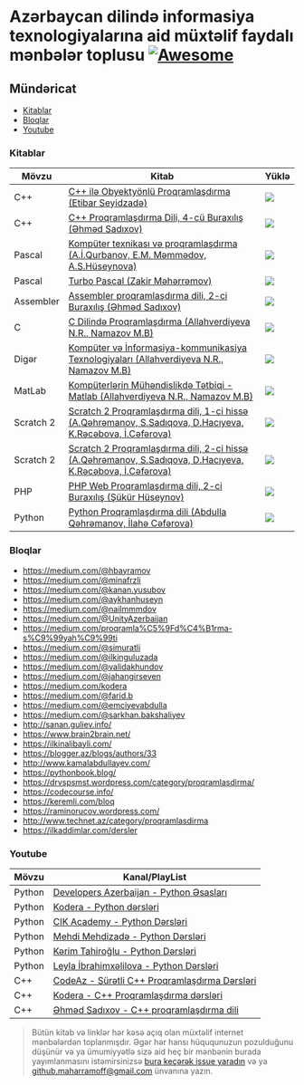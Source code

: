 # Azərbaycan dilində informasiya texnologiyalarına aid müxtəlif faydalı mənbələr toplusu [![Awesome](https://cdn.rawgit.com/sindresorhus/awesome/d7305f38d29fed78fa85652e3a63e154dd8e8829/media/badge.svg)](https://github.com/sindresorhus/awesome)


Mündəricat
-----------------

- [Kitablar](#kitablar)
- [Bloqlar](#bloqlar)
- [Youtube](#youtube)

### Kitablar
Mövzu|Kitab|Yüklə
--|--|--
C++|[C++ ilə Obyektyönlü Proqramlaşdırma (Etibar Seyidzadə)](src/books/C++%20ilə%20Obyektyönlü%20Proqramlaşdırma.pdf)|<a href="https://github.com/Maharramoff/it-menbeler/raw/master/src/books/C++%20il%C9%99%20Obyekty%C3%B6nl%C3%BC%20Proqramla%C5%9Fd%C4%B1rma.pdf"><img src="https://img.shields.io/badge/PDF-Y%C3%9CKL%C6%8F-255%2C%20202%2C%2053" valign="middle"></a>
C++|[C++ Proqramlaşdırma Dili, 4-cü Buraxılış (Əhməd Sadıxov)](src/books/C++%20Proqramlaşdırma%20Dili,%204-cü%20buraxılış.pdf)|<a href="https://github.com/Maharramoff/it-menbeler/raw/master/src/books/C++%20Proqramlaşdırma%20Dili,%204-cü%20buraxılış.pdf"><img src="https://img.shields.io/badge/PDF-Y%C3%9CKL%C6%8F-255%2C%20202%2C%2053" valign="middle"></a>
Pascal|[Kompüter texnikası və proqramlaşdırma (A.İ.Qurbanov, E.M. Məmmədov, A.S.Hüseynova)](src/books/Kompüter%20texnikası%20və%20proqramlaşdırma.pdf)|<a href="https://github.com/Maharramoff/it-menbeler/raw/master/src/books/Kompüter%20texnikası%20və%20proqramlaşdırma.pdf"><img src="https://img.shields.io/badge/PDF-Y%C3%9CKL%C6%8F-255%2C%20202%2C%2053" valign="middle"></a>
Pascal|[Turbo Pascal (Zakir Məhərrəmov)](src/books/Turbo%20Pascal.pdf)|<a href="https://github.com/Maharramoff/it-menbeler/raw/master/src/books/Turbo%20Pascal.pdf"><img src="https://img.shields.io/badge/PDF-Y%C3%9CKL%C6%8F-255%2C%20202%2C%2053" valign="middle"></a>
Assembler|[Assembler proqramlaşdırma dili, 2-ci Buraxılış (Əhməd Sadıxov)](src/books/Assembler%20proqramlaşdırma%20dili.pdf)|<a href="https://github.com/Maharramoff/it-menbeler/raw/master/src/books/Assembler%20proqramlaşdırma%20dili.pdf"><img src="https://img.shields.io/badge/PDF-Y%C3%9CKL%C6%8F-255%2C%20202%2C%2053" valign="middle"></a>
C|[C Dilində Proqramlaşdırma (Allahverdiyeva N.R., Namazov M.B)](src/books/C%20Dilində%20Proqramlaşdırma.pdf)|<a href="https://github.com/Maharramoff/it-menbeler/raw/master/src/books/C%20Dilində%20Proqramlaşdırma.pdf"><img src="https://img.shields.io/badge/PDF-Y%C3%9CKL%C6%8F-255%2C%20202%2C%2053" valign="middle"></a>
Digər|[Kompüter və İnformasiya-kommunikasiya Texnologiyaları (Allahverdiyeva N.R., Namazov M.B)](src/books/Kompüter%20və%20İnformasiya-kommunikasiya%20Texnologiyaları.pdf)|<a href="https://github.com/Maharramoff/it-menbeler/raw/master/src/books/Kompüter%20və%20İnformasiya-kommunikasiya%20Texnologiyaları.pdf"><img src="https://img.shields.io/badge/PDF-Y%C3%9CKL%C6%8F-255%2C%20202%2C%2053" valign="middle"></a>
MatLab|[Kompüterlərin Mühəndislikdə Tətbiqi - Matlab (Allahverdiyeva N.R., Namazov M.B)](src/books/Kompüterlərin%20Mühəndislikdə%20Tətbiqi%20-%20Matlab.pdf)|<a href="https://github.com/Maharramoff/it-menbeler/raw/master/src/books/Kompüterlərin%20Mühəndislikdə%20Tətbiqi%20-%20Matlab.pdf"><img src="https://img.shields.io/badge/PDF-Y%C3%9CKL%C6%8F-255%2C%20202%2C%2053" valign="middle"></a>
Scratch 2|[Scratch 2 Proqramlaşdırma dili, 1-ci hissə (A.Qəhrəmanov, S.Sadıqova, D.Hacıyeva, K.Rəcəbova, İ.Cəfərova)](src/books/Scratch%202.0%20Proqramlaşdırma%20Dili,%201-ci%20Hissə.pdf)|<a href="https://github.com/Maharramoff/it-menbeler/raw/master/src/books/Scratch%202.0%20Proqramlaşdırma%20Dili,%201-ci%20Hissə.pdf"><img src="https://img.shields.io/badge/PDF-Y%C3%9CKL%C6%8F-255%2C%20202%2C%2053" valign="middle"></a>
Scratch 2|[Scratch 2 Proqramlaşdırma dili, 2-ci hissə (A.Qəhrəmanov, S.Sadıqova, D.Hacıyeva, K.Rəcəbova, İ.Cəfərova)](src/books/Scratch%202.0%20Proqramlaşdırma%20Dili,%202-ci%20Hissə.pdf)|<a href="https://github.com/Maharramoff/it-menbeler/raw/master/src/books/Scratch%202.0%20Proqramlaşdırma%20Dili,%202-ci%20Hissə.pdf"><img src="https://img.shields.io/badge/PDF-Y%C3%9CKL%C6%8F-255%2C%20202%2C%2053" valign="middle"></a>
PHP|[PHP Web Proqramlaşdırma dili, 2-ci Buraxılış (Şükür Hüseynov)](src/books/PHP%20Web%20Proqramlaşdırma%20dili,%202-ci%20Buraxılış.pdf)|<a href="https://github.com/Maharramoff/it-menbeler/raw/master/src/books/PHP%20Web%20Proqramlaşdırma%20dili,%202-ci%20Buraxılış.pdf"><img src="https://img.shields.io/badge/PDF-Y%C3%9CKL%C6%8F-255%2C%20202%2C%2053" valign="middle"></a>
Python|[Python Proqramlaşdırma dili (Abdulla Qəhrəmanov, İlahə Cəfərova)](src/books/Python%20Proqramlaşdırma%20Dili.pdf)|<a href="https://github.com/Maharramoff/it-menbeler/raw/master/src/books/Python%20Proqramlaşdırma%20Dili.pdf"><img src="https://img.shields.io/badge/PDF-Y%C3%9CKL%C6%8F-255%2C%20202%2C%2053" valign="middle"></a>

### Bloqlar
- https://medium.com/@hbayramov
- https://medium.com/@minafrzli
- https://medium.com/@kanan.yusubov
- https://medium.com/@aykhanhuseyn
- https://medium.com/@nailmmmdov
- https://medium.com/@UnityAzerbaijan
- https://medium.com/proqramla%C5%9Fd%C4%B1rma-s%C9%99yah%C9%99ti
- https://medium.com/@simuratli
- https://medium.com/@ilkinguluzada
- https://medium.com/@validakhundov
- https://medium.com/@jahangirseven
- https://medium.com/kodera
- https://medium.com/@farid.b
- https://medium.com/@emciyevabdulla
- https://medium.com/@sarkhan.bakshaliyev
- http://sanan.guliev.info/
- https://www.brain2brain.net/
- https://ilkinalibayli.com/
- https://blogger.az/blogs/authors/33
- http://www.kamalabdullayev.com/
- https://pythonbook.blog/
- https://drvspsmst.wordpress.com/category/proqramlasdirma/
- https://codecourse.info/
- https://keremli.com/bloq
- https://raminorucov.wordpress.com/
- http://www.technet.az/category/proqramlasdirma
- https://ilkaddimlar.com/dersler

### Youtube
Mövzu|Kanal/PlayList
--|--
Python|[Developers Azerbaijan - Python Əsasları](https://www.youtube.com/playlist?list=PLOtqjSKrI5Hy3MYfLT9xUZnESj-vLHWId)
Python|[Kodera - Python dərsləri](https://www.youtube.com/playlist?list=PLUhhpe5duTwyX6gVP54umpMYFVRRYIm1e)
Python|[CIK Academy - Python Dərsləri](https://www.youtube.com/playlist?list=PLKLPk0cyfHeAKc8Jga4JZCCta4rkfwtwI)
Python|[Mehdi Mehdizadə - Python Dərsləri](https://www.youtube.com/playlist?list=PLOJA5SN2RGBLOE7LHgI2abt9_P1c8xcvs)
Python|[Kərim Tahiroğlu - Python Dərsləri](https://www.youtube.com/playlist?list=PLue2x3wkxo3p4nhZSkqOTbU-SvGMUYjx9)
Python|[Leyla İbrahimxəlilova - Python Dərsləri](https://www.youtube.com/playlist?list=PLuzX_wwPfDndELVRB-_pHmYI-7jBDNEZ9)
C++|[CodeAz - Sürətli C++ Proqramlaşdırma Dərsləri](https://www.youtube.com/playlist?list=PLHIXfE3TaUH4OumKBQFciHhekWx_CqgDS)
C++|[Kodera - C++ Proqramlaşdırma dərsləri](https://www.youtube.com/playlist?list=PLUhhpe5duTwy0nco2txl0TZT0VtF1TbJ1)
C++|[Əhməd Sadıxov - C++ proqramlaşdırma dili](https://www.youtube.com/watch?v=ycTKQuwcPFo&list=PL3EDCDnwr7B1DP4A2zoYzBoPzFDBapQpe)


> Bütün kitab və linklər hər kəsə açıq olan müxtəlif internet mənbələrdən toplanmışdır. Əgər hər hansı hüququnuzun pozulduğunu düşünür və ya ümumiyyətlə sizə aid heç bir mənbənin burada yayımlanmasını istəmirsinizsə [bura keçərək issue yaradın](https://github.com/Maharramoff/it-menbeler/issues/new) və ya github.maharramoff@gmail.com ünvanına yazın.
>